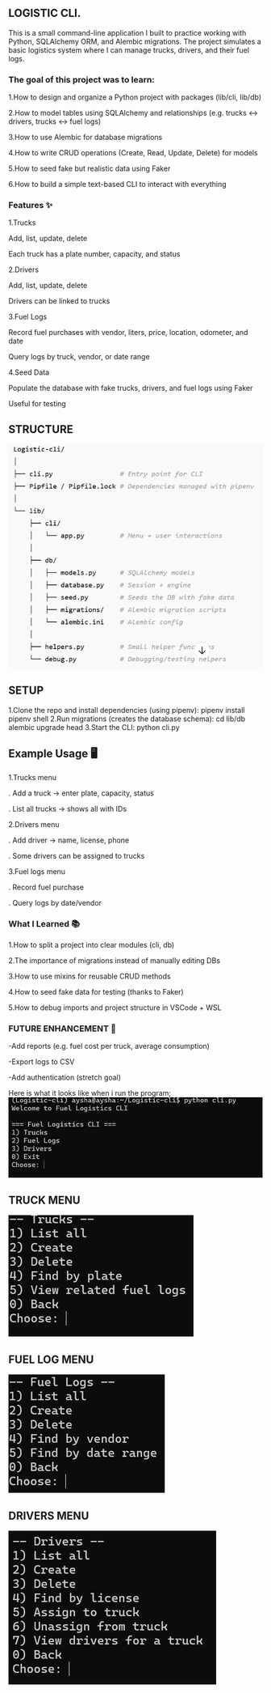 ## LOGISTIC CLI.
This is a small command-line application I built to practice working with Python, SQLAlchemy ORM, and Alembic migrations. The project simulates a basic logistics system where I can manage trucks, drivers, and their fuel logs.

### The goal of this project was to learn:

1.How to design and organize a Python project with packages (lib/cli, lib/db)

2.How to model tables using SQLAlchemy and relationships (e.g. trucks ↔ drivers, trucks ↔ fuel logs)

3.How to use Alembic for database migrations

4.How to write CRUD operations (Create, Read, Update, Delete) for models

5.How to seed fake but realistic data using Faker

6.How to build a simple text-based CLI to interact with everything

### Features ✨

1.Trucks

  Add, list, update, delete

  Each truck has a plate number, capacity, and status

2.Drivers

  Add, list, update, delete

  Drivers can be linked to trucks

3.Fuel Logs

  Record fuel purchases with vendor, liters, price, location, odometer, and date

  Query logs by truck, vendor, or date range

4.Seed Data

  Populate the database with fake trucks, drivers, and fuel logs using Faker

  Useful for testing
  ## STRUCTURE
  ![alt text](./img/image-1.png)

  
## SETUP
1.Clone the repo and install dependencies (using pipenv):
    pipenv install
    pipenv shell
2.Run migrations (creates the database schema):
    cd lib/db
    alembic upgrade head
3.Start the CLI:
     python cli.py


## Example Usage 🖥️

1.Trucks menu

  . Add a truck → enter plate, capacity, status

  . List all trucks → shows all with IDs

2.Drivers menu

  . Add driver → name, license, phone

  . Some drivers can be assigned to trucks

3.Fuel logs menu

  . Record fuel purchase

  . Query logs by date/vendor


### What I Learned 📚

1.How to split a project into clear modules (cli, db)

2.The importance of migrations instead of manually editing DBs

3.How to use mixins for reusable CRUD methods

4.How to seed fake data for testing (thanks to Faker)

5.How to debug imports and project structure in VSCode + WSL

### FUTURE ENHANCEMENT 🚀

-Add reports (e.g. fuel cost per truck, average consumption)

-Export logs to CSV

-Add authentication (stretch goal)

Here is what it looks like when i run the program;
![alt text](./img/image-3.png)

## TRUCK MENU
![alt text](./img/image-4.png)

## FUEL LOG MENU
![alt text](./img/image-5.png)

## DRIVERS MENU
![alt text](./img/image-6.png)

